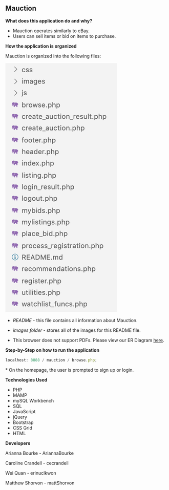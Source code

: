 ## Mauction

<!-- ![](images/mauction.gif) -->

**What does this application do and why?**

- Mauction operates similarly to eBay.
- Users can sell items or bid on items to purchase.

**How the application is organized**

Mauction is organized into the following files:

![root folder](images/rootFolder.png)

- _README_ - this file contains all information about Mauction.

- _images folder_ - stores all of the images for this README file.

- <div>This browser does not support PDFs. Please view our ER Diagram <a href="images/ERDiagram.pdf" target="_blank">here</a>.</div>

**Step-by-Step on how to run the application**
<a href="localhost:8888/mauction/browse.php">

```js
localhost: 8888 / mauction / browse.php;
```

</a>
* On the homepage, the user is prompted to sign up or login.

**Technologies Used**

- PHP
- MAMP
- mySQL Workbench
- SQL
- JavaScript
- jQuery
- Bootstrap
- CSS Grid
- HTML

**Developers**

Arianna Bourke - AriannaBourke

Caroline Crandell - cecrandell

Wei Quan - erinuclkwon

Matthew Shorvon - mattShorvon
